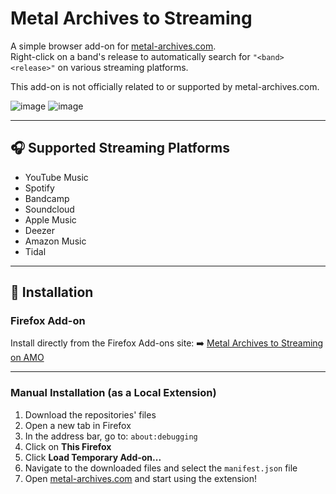 # Metal Archives to Streaming

A simple browser add-on for [metal-archives.com](https://www.metal-archives.com/).  
Right-click on a band's release to automatically search for `"<band> <release>"` on various streaming platforms.

This add-on is not officially related to or supported by metal-archives.com.

![image](https://github.com/user-attachments/assets/91bcd946-43a5-4c88-b21f-b95a01e5a409)
![image](https://github.com/user-attachments/assets/93968076-259b-40a0-a049-b8a3e7f932c3)


---

## 🎧 Supported Streaming Platforms

- YouTube Music  
- Spotify  
- Bandcamp
- Soundcloud
- Apple Music
- Deezer
- Amazon Music
- Tidal

---

## 🔧 Installation

### Firefox Add-on

Install directly from the Firefox Add-ons site:  ➡️ [Metal Archives to Streaming on AMO](https://addons.mozilla.org/en-US/firefox/addon/metal-archives-to-streaming/)

---

### Manual Installation (as a Local Extension)

1. Download the repositories' files
2. Open a new tab in Firefox  
3. In the address bar, go to: `about:debugging`  
4. Click on **This Firefox**  
5. Click **Load Temporary Add-on...**  
6. Navigate to the downloaded files and select the `manifest.json` file  
7. Open [metal-archives.com](https://www.metal-archives.com/) and start using the extension!


